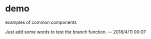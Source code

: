 # demo
examples of common components

Just add some words to test the branch function. -- 2018/4/11 00:07
